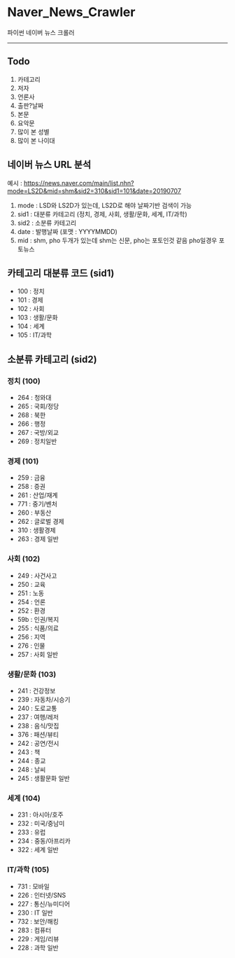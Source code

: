 # Naver_News_Crawler
파이썬 네이버 뉴스 크롤러

<hr />

## Todo
1. 카테고리
2. 저자
3. 언론사
4. 출판?날짜
5. 본문
6. 요악문
7. 많이 본 성별
8. 많이 본 나이대



## 네이버 뉴스 URL 분석

예시 : https://news.naver.com/main/list.nhn?mode=LS2D&mid=shm&sid2=310&sid1=101&date=20190707

1. mode : LSD와 LS2D가 있는데, LS2D로 해야 날짜기반 검색이 가능
2. sid1 : 대분류 카테고리 (정치, 경제, 사회, 생활/문화, 세계, IT/과학)
3. sid2 : 소분류 카테고리
4. date : 발행날짜 (포맷 : YYYYMMDD)
5. mid : shm, pho 두개가 있는데 shm는 신문, pho는 포토인것 같음 pho일경우 포토뉴스


## 카테고리 대분류 코드 (sid1)

- 100 : 정치
- 101 : 경제
- 102 : 사회
- 103 : 생활/문화
- 104 : 세계
- 105 : IT/과학


## 소분류 카테고리 (sid2)

### 정치 (100)
- 264 : 청와대
- 265 : 국회/정당
- 268 : 북한
- 266 : 행정
- 267 : 국방/외교
- 269 : 정치일반

### 경제 (101)
- 259 : 금융
- 258 : 증권
- 261 : 산업/재계
- 771 : 중기/벤처
- 260 : 부동산
- 262 : 글로벌 경제
- 310 : 생활경제
- 263 : 경제 일반

### 사회 (102)
- 249 : 사건사고
- 250 : 교육
- 251 : 노동
- 254 : 언론
- 252 : 환경
- 59b : 인권/복지
- 255 : 식품/의료
- 256 : 지역
- 276 : 인물
- 257 : 사회 일반

### 생활/문화 (103)
- 241 : 건강정보
- 239 : 자동차/시승기
- 240 : 도로교통
- 237 : 여행/레저
- 238 : 음식/맛집
- 376 : 패션/뷰티
- 242 : 공연/전시
- 243 : 책
- 244 : 종교
- 248 : 날씨
- 245 : 생활문화 일반

### 세계 (104)
- 231 : 아시아/호주
- 232 : 미국/중남미
- 233 : 유럽
- 234 : 중동/아프리카
- 322 : 세계 일반

### IT/과학 (105)
- 731 : 모바일
- 226 : 인터넷/SNS
- 227 : 통신/뉴미디어
- 230 : IT 일반
- 732 : 보안/해킹
- 283 : 컴퓨터
- 229 : 게임/리뷰
- 228 : 과학 일반